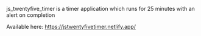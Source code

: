 js_twentyfive_timer is a timer application which runs for 25 minutes with an alert on completion

Available here: https://jstwentyfivetimer.netlify.app/
